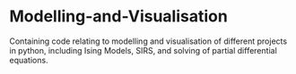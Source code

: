 # Modelling-and-Visualisation
Containing code relating to modelling and visualisation of different projects in python, including Ising Models, SIRS, and solving of partial differential equations. 
